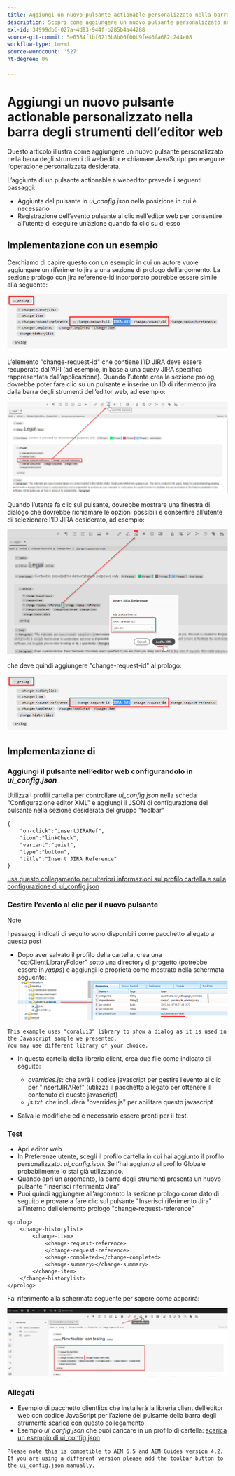 ```yaml
---
title: Aggiungi un nuovo pulsante actionable personalizzato nella barra degli strumenti dell’editor web
description: Scopri come aggiungere un nuovo pulsante personalizzato nella barra degli strumenti dell’editor web e chiamare JavaScript per utilizzarlo.
exl-id: 34999db6-027a-4d93-944f-b285b4a44288
source-git-commit: 5e0584f1bf0216b8b00f00b9fe46fa682c244e08
workflow-type: tm+mt
source-wordcount: '527'
ht-degree: 0%

---
```


# Aggiungi un nuovo pulsante actionable personalizzato nella barra degli strumenti dell’editor web

Questo articolo illustra come aggiungere un nuovo pulsante personalizzato nella barra degli strumenti di webeditor e chiamare JavaScript per eseguire l’operazione personalizzata desiderata.

L’aggiunta di un pulsante actionable a webeditor prevede i seguenti passaggi:
- Aggiunta del pulsante in *ui_config.json* nella posizione in cui è necessario
- Registrazione dell’evento pulsante al clic nell’editor web per consentire all’utente di eseguire un’azione quando fa clic su di esso


## Implementazione con un esempio

Cerchiamo di capire questo con un esempio in cui un autore vuole aggiungere un riferimento jira a una sezione di prologo dell’argomento. La sezione prologo con jira reference-id incorporato potrebbe essere simile alla seguente:

![Sezione prologo con riferimento ID JIRA](../../../assets/authoring/webeditor-add-customtoolbarbutton-prolog-sample.png)

L’elemento &quot;change-request-id&quot; che contiene l’ID JIRA deve essere recuperato dall’API (ad esempio, in base a una query JIRA specifica rappresentata dall’applicazione). Quando l’utente crea la sezione prolog, dovrebbe poter fare clic su un pulsante e inserire un ID di riferimento jira dalla barra degli strumenti dell’editor web, ad esempio:

![Sezione prologo - Aggiungi riferimento JIRA](../../../assets/authoring/webeditor-add-customtoolbarbutton-prolog-insertjirareference.png)

Quando l’utente fa clic sul pulsante, dovrebbe mostrare una finestra di dialogo che dovrebbe richiamare le opzioni possibili e consentire all’utente di selezionare l’ID JIRA desiderato, ad esempio:

![Finestra di dialogo Aggiungi ID JIRA nella sezione Prologo](../../../assets/authoring/webeditor-add-customtoolbarbutton-prolog-insertjirareference-dialog.png)

che deve quindi aggiungere &quot;change-request-id&quot; al prologo:

![Sezione prologo con riferimento ID JIRA](../../../assets/authoring/webeditor-add-customtoolbarbutton-prolog-sample.png)



## Implementazione di


### Aggiungi il pulsante nell’editor web configurandolo in *ui_config.json*

Utilizza i profili cartella per controllare *ui_config.json* nella scheda &quot;Configurazione editor XML&quot; e aggiungi il JSON di configurazione del pulsante nella sezione desiderata del gruppo &quot;toolbar&quot;

```
{
    "on-click":"insertJIRARef",
    "icon":"linkCheck",
    "variant":"quiet",
    "type":"button",
    "title":"Insert JIRA Reference"
}
```

[usa questo collegamento per ulteriori informazioni sul profilo cartella e sulla configurazione di ui_config.json](https://experienceleague.adobe.com/docs/experience-manager-guides-learn/videos/advanced-user-guide/editor-configuration.html?lang=en)


### Gestire l’evento al clic per il nuovo pulsante

>[!NOTE]
>
>I passaggi indicati di seguito sono disponibili come pacchetto allegato a questo post



- Dopo aver salvato il profilo della cartella, crea una &quot;cq:ClientLibraryFolder&quot; sotto una directory di progetto (potrebbe essere in */apps*) e aggiungi le proprietà come mostrato nella schermata seguente:
  ![Impostazioni della libreria client per l’editor web](../../../assets/authoring/webeditor-add-customtoolbarbutton-clientlibrarysettings.png)

```
This example uses "coralui3" library to show a dialog as it is used in the Javascript sample we presented.
You may use different library of your choice.
```

- In questa cartella della libreria client, crea due file come indicato di seguito:
   - *overrides.js*: che avrà il codice javascript per gestire l’evento al clic per &quot;insertJIRARef&quot; (utilizza il pacchetto allegato per ottenere il contenuto di questo javascript)
   - *js.txt*: che includerà &quot;overrides.js&quot; per abilitare questo javascript

- Salva le modifiche ed è necessario essere pronti per il test.


### Test

- Apri editor web
- In Preferenze utente, scegli il profilo cartella in cui hai aggiunto il profilo personalizzato. *ui_config.json*. Se l’hai aggiunto al profilo Globale probabilmente lo stai già utilizzando.
- Quando apri un argomento, la barra degli strumenti presenta un nuovo pulsante &quot;Inserisci riferimento Jira&quot;
- Puoi quindi aggiungere all’argomento la sezione prologo come dato di seguito e provare a fare clic sul pulsante &quot;Inserisci riferimento Jira&quot; all’interno dell’elemento prologo &quot;change-request-reference&quot;

```
<prolog>
    <change-historylist>
        <change-item>
            <change-request-reference>
            </change-request-reference>
            <change-completed></change-completed>
            <change-summary></change-summary>
        </change-item>
    </change-historylist>
</prolog>
```

Fai riferimento alla schermata seguente per sapere come apparirà:

![Pulsante Prova nuovo](../../../assets/authoring/webeditor-add-customtoolbarbutton-testing.png)


### Allegati

- Esempio di pacchetto clientlibs che installerà la libreria client dell’editor web con codice JavaScript per l’azione del pulsante della barra degli strumenti: [scarica con questo collegamento](../../../assets/authoring/webeditor-addbuttonontoolbar-insertjira-clientlib.zip)
- Esempio *ui_config.json* che puoi caricare in un profilo di cartella: [scarica un esempio di ui_config.json](../../../assets/authoring/sample_ui_config_Guides4.2-InsertJiraReference.json)

```
Please note this is compatible to AEM 6.5 and AEM Guides version 4.2.
If you are using a different version please add the toolbar button to the ui_config.json manually.
```
